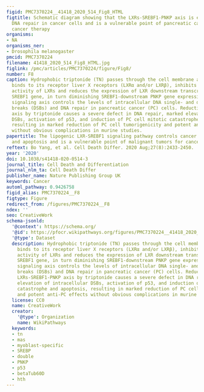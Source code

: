 ```yaml
---
figid: PMC7370224__41418_2020_514_Fig8_HTML
figtitle: Schematic diagram showing that the LXRs-SREBF1-PNKP axis is essential for
  DNA repair in cancer cells and is a vulnerable point of pancreatic cancer for effective
  cancer therapy
organisms:
- NA
organisms_ner:
- Drosophila melanogaster
pmcid: PMC7370224
filename: 41418_2020_514_Fig8_HTML.jpg
figlink: /pmc/articles/PMC7370224/figure/Fig8/
number: F8
caption: Hydrophobic triptonide (TN) passes through the cell membrane and directly
  binds to its receptor liver X receptors (LXRα and/or LXRβ), inhibits the transcriptional
  activity of LXRs and reduces the expression of LXR downstream transcription factor
  SREBF1 gene, in turn diminishing SREBF1-downstream PNKP gene expression. The LXRs-SREBF1-PNKP
  signaling axis controls the levels of intracellular DNA single- and double-strand
  breaks (DSBs) and DNA repair in pancreatic cancer (PC) cells. Reduction of the LXRs-SREBF1-PNKP
  axis by triptonide causes a severe defect in DNA repair, marked elevation of intracellular
  DSBs, activation of p53, and induction of PC cell mitotic catastrophe and apoptosis,
  resulting in marked reduction of PC cell tumorigenicity and potent anti-PC effects
  without obvious complications in murine studies.
papertitle: The lipogenic LXR-SREBF1 signaling pathway controls cancer cell DNA repair
  and apoptosis and is a vulnerable point of malignant tumors for cancer therapy.
reftext: Bo Yang, et al. Cell Death Differ. 2020 Aug;27(8):2433-2450.
year: '2020'
doi: 10.1038/s41418-020-0514-3
journal_title: Cell Death and Differentiation
journal_nlm_ta: Cell Death Differ
publisher_name: Nature Publishing Group UK
keywords: Cancer
automl_pathway: 0.9426758
figid_alias: PMC7370224__F8
figtype: Figure
redirect_from: /figures/PMC7370224__F8
ndex: ''
seo: CreativeWork
schema-jsonld:
  '@context': https://schema.org/
  '@id': https://pfocr.wikipathways.org/figures/PMC7370224__41418_2020_514_Fig8_HTML.html
  '@type': Dataset
  description: Hydrophobic triptonide (TN) passes through the cell membrane and directly
    binds to its receptor liver X receptors (LXRα and/or LXRβ), inhibits the transcriptional
    activity of LXRs and reduces the expression of LXR downstream transcription factor
    SREBF1 gene, in turn diminishing SREBF1-downstream PNKP gene expression. The LXRs-SREBF1-PNKP
    signaling axis controls the levels of intracellular DNA single- and double-strand
    breaks (DSBs) and DNA repair in pancreatic cancer (PC) cells. Reduction of the
    LXRs-SREBF1-PNKP axis by triptonide causes a severe defect in DNA repair, marked
    elevation of intracellular DSBs, activation of p53, and induction of PC cell mitotic
    catastrophe and apoptosis, resulting in marked reduction of PC cell tumorigenicity
    and potent anti-PC effects without obvious complications in murine studies.
  license: CC0
  name: CreativeWork
  creator:
    '@type': Organization
    name: WikiPathways
  keywords:
  - tn
  - mas
  - myoblast-specific
  - SREBP
  - double
  - PNKP
  - p53
  - betaTub60D
  - hth
---
```

